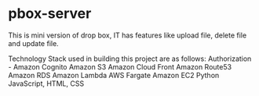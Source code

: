 # pbox-server

This is mini version of drop box, IT has features like upload file, delete file and update file.

Technology Stack used in building this project are as follows:
Authorization - Amazon Cognito
Amazon S3
Amazon Cloud Front
Amazon Route53
Amazon RDS
Amazon Lambda
AWS Fargate
Amazon EC2
Python
JavaScript, HTML, CSS

